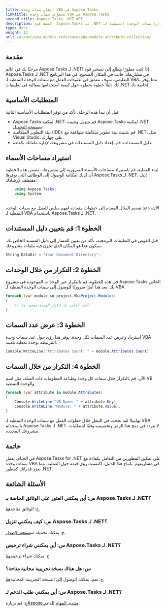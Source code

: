 ```yaml
---
title: إتقان سمات وحدة VBA في Aspose.Tasks
linktitle: مجموعة سمات وحدة VBA في Aspose.Tasks
second_title: Aspose.Tasks .NET API
description: اكتشف قوة Aspose.Tasks لـ .NET في إدارة سمات الوحدة النمطية لـ VBA. قم بتحسين مشاريع .NET الخاصة بك بسهولة. التحميل الان! #تخصيص #المهام #مشروع MS
type: docs
weight: 12
url: /ar/net/vba-module-reference/vba-module-attribute-collection/
---
```

## مقدمة
مرحبًا بك في عالم Aspose.Tasks لـ .NET! إذا كنت مطورًا يتطلع إلى تسخير قوة Aspose.Tasks لـ .NET في مشاريعك، فأنت في المكان الصحيح. في هذا البرنامج التعليمي، سوف نتعمق في تعقيدات العمل مع سمات الوحدة النمطية لـ VBA، مما يوفر لك دليلًا خطوة بخطوة حول كيفية استخدامها بفعالية في تطبيقات .NET الخاصة بك.
## المتطلبات الأساسية
قبل أن نبدأ هذه الرحلة، تأكد من توفر المتطلبات الأساسية التالية:
-  Aspose.Tasks لمكتبة .NET: قم بتنزيل وتثبيت Aspose.Tasks لمكتبة .NET من[صفحة التحميل](https://releases.aspose.com/tasks/net/).
- بيئة التطوير المتكاملة (IDE): قم بتثبيت بيئة تطوير متكاملة متوافقة مع .NET، مثل Visual Studio، على جهازك.
- دليل المستندات: قم بإعداد دليل المستندات في مشروعك لإدارة ملفاتك بكفاءة.
## استيراد مساحات الأسماء
لبدء العملية، قم باستيراد مساحات الأسماء الضرورية إلى مشروعك. تضمن هذه الخطوة أن لديك إمكانية الوصول إلى الوظائف التي يوفرها Aspose.Tasks لـ .NET. إليك مقتطف لإرشادك:
```csharp
    using Aspose.Tasks;
    using System;
    
```
الآن، دعنا نقسم المثال المقدم إلى خطوات متعددة لفهم سلس للعمل مع سمات الوحدة النمطية لـ VBA باستخدام Aspose.Tasks لـ .NET.
## الخطوة 1: قم بتعيين دليل المستندات
قبل الغوص في التعليمات البرمجية، تأكد من تعيين المسار إلى دليل المستند الخاص بك. سيكون هذا هو المكان الذي تخزن فيه ملفات مشروعك.
```csharp
String DataDir = "Your Document Directory";
```
## الخطوة 2: التكرار من خلال الوحدات
في هذه الخطوة، قم بالتكرار عبر الوحدات الموجودة في مشروع Aspose.Tasks الخاص بك. يعد هذا أمرًا ضروريًا للوصول إلى سمات الوحدة النمطية لـ VBA.
```csharp
foreach (var module in project.VbaProject.Modules)
{
    // الكود الخاص بك لتكرار الوحدة موجود هنا
}
```
## الخطوة 3: عرض عدد السمات
استرداد وعرض عدد السمات لكل وحدة. يوفر هذا رؤى حول عدد سمات وحدة VBA المرتبطة بوحدة نمطية معينة.
```csharp
Console.WriteLine("Attributes Count: " + module.Attributes.Count);
```
## الخطوة 4: التكرار من خلال السمات
الآن، قم بالتكرار خلال سمات كل وحدة وطباعة المعلومات ذات الصلة، مثل اسم VB والوحدة النمطية.
```csharp
foreach (var attribute in module.Attributes)
{
    Console.WriteLine("VB Name: " + attribute.Key);
    Console.WriteLine("Module: " + attribute.Value);
}
```
تهانينا! لقد نجحت في التنقل خلال خطوات العمل مع سمات الوحدة النمطية لـ VBA باستخدام Aspose.Tasks لـ .NET. لا تتردد في دمج هذا الرمز وتخصيصه وفقًا لمتطلبات مشروعك المحددة.
## خاتمة
في الختام، يعمل Aspose.Tasks for .NET على تمكين المطورين من التعامل بكفاءة مع سمات وحدة VBA في مشاريعهم. باتباع هذا الدليل، اكتسبت رؤى قيمة حول العملية، مما يعزز قدراتك كمطور .NET.
## الأسئلة الشائعة
### س: أين يمكنني العثور على الوثائق الخاصة بـ Aspose.Tasks لـ .NET؟
 ج: الوثائق متاحة[هنا](https://reference.aspose.com/tasks/net/).
### س: كيف يمكنني تنزيل Aspose.Tasks لـ .NET؟
 ج: يمكنك تحميله من[صفحة الإصدار](https://releases.aspose.com/tasks/net/).
### س: أين يمكنني شراء ترخيص Aspose.Tasks لـ .NET؟
 ج: يمكنك شراء ترخيص[هنا](https://purchase.aspose.com/buy).
### س: هل هناك نسخة تجريبية مجانية متاحة؟
 ج: نعم، يمكنك الوصول إلى النسخة التجريبية المجانية[هنا](https://releases.aspose.com/).
### س: أين يمكنني طلب الدعم لـ Aspose.Tasks لـ .NET؟
 ج: قم بزيارة[Aspose.منتدى المهام](https://forum.aspose.com/c/tasks/15) للدعم.